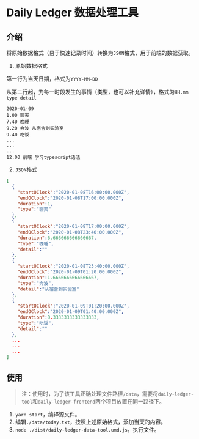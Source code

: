 # Daily Ledger 数据处理工具

## 介绍

将原始数据格式（易于快速记录时间）转换为`JSON`格式，用于前端的数据获取。

1. 原始数据格式

第一行为当天日期，格式为`YYYY-MM-DD`

从第二行起，为每一时段发生的事情（类型，也可以补充详情），格式为`HH.mm type detail`

```
2020-01-09
1.00 聊天
7.40 晚睡
9.20 奔波 从宿舍到实验室
9.40 吃饭
...
...
...
12.00 前端 学习typescript语法
```

2. `JSON`格式

```json
[
  {
    "startOClock":"2020-01-08T16:00:00.000Z",
    "endOClock":"2020-01-08T17:00:00.000Z",
    "duration":1,
    "type":"聊天"
  },
  {
    "startOClock":"2020-01-08T17:00:00.000Z",
    "endOClock":"2020-01-08T23:40:00.000Z",
    "duration":6.666666666666667,
    "type":"晚睡",
    "detail":""
  },
  {
    "startOClock":"2020-01-08T23:40:00.000Z",
    "endOClock":"2020-01-09T01:20:00.000Z",
    "duration":1.6666666666666667,
    "type":"奔波",
    "detail":"从宿舍到实验室"
  },
  {
    "startOClock":"2020-01-09T01:20:00.000Z",
    "endOClock":"2020-01-09T01:40:00.000Z",
    "duration":0.3333333333333333,
    "type":"吃饭",
    "detail":""
  },
  ...
  ...
  ...
]
```

## 使用

> 注：使用时，为了该工具正确处理文件路径`/data`，需要将`daily-ledger-tool`和`daily-ledger-frontend`两个项目放置在同一路径下。

1. `yarn start`，编译源文件。
2. 编辑`./data/today.txt`，按照上述原始格式，添加当天的内容。
3. `node ./dist/daily-ledger-data-tool.umd.js`，执行文件。
